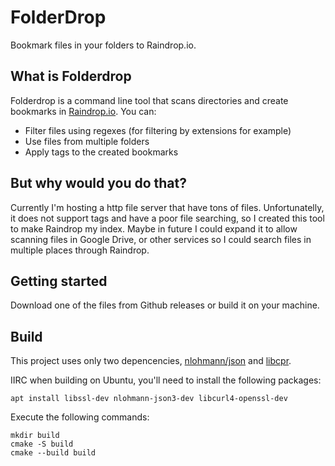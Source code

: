 # FolderDrop

Bookmark files in your folders to Raindrop.io.

## What is Folderdrop

Folderdrop is a command line tool that scans directories and create bookmarks in [Raindrop.io](https://raindrop.io/). You can:
- Filter files using regexes (for filtering by extensions for example)
- Use files from multiple folders
- Apply tags to the created bookmarks

## But why would you do that?

Currently I'm hosting a http file server that have tons of files. Unfortunatelly, it does not support tags and have a poor file searching, so I created this tool to make Raindrop my index.
Maybe in future I could expand it to allow scanning files in Google Drive, or other services so I could search files in multiple places through Raindrop.

## Getting started

Download one of the files from Github releases or build it on your machine.

## Build

This project uses only two depencencies, [nlohmann/json](https://github.com/nlohmann/json) and [libcpr](https://github.com/libcpr/cpr).

IIRC when building on Ubuntu, you'll need to install the following packages:

```
apt install libssl-dev nlohmann-json3-dev libcurl4-openssl-dev
```

Execute the following commands:

```shell
mkdir build
cmake -S build
cmake --build build
```

